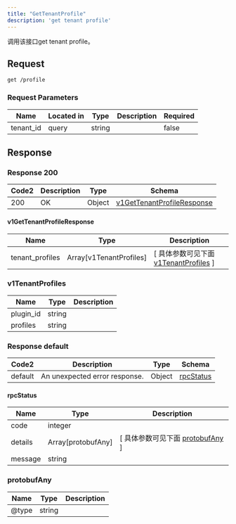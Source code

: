 ```yaml
---
title: "GetTenantProfile"
description: 'get tenant profile'
---
```

调用该接口get tenant profile。

## Request


```
get /profile
```

###  Request Parameters

| Name | Located in | Type | Description |  Required |
| ---- | ---------- | ----------- | ----------- |  ---- |
| tenant_id | query | string |  |  false |

## Response

### Response  200 
| Code2 | Description | Type | Schema |
| ---- | ----------- | ------ | ------ |
| 200 | OK | Object | [v1GetTenantProfileResponse](#v1GetTenantProfileResponse) |

#### v1GetTenantProfileResponse

| Name | Type | Description | 
| ---- | ---- | ----------- |         
| tenant_profiles | Array[v1TenantProfiles] |  [ 具体参数可见下面 [v1TenantProfiles](#v1TenantProfiles) ] |    

### v1TenantProfiles
| Name | Type | Description | 
| ---- | ---- | ----------- |     
| plugin_id | string |  |      
| profiles | string |  |   



### Response  default 
| Code2 | Description | Type | Schema |
| ---- | ----------- | ------ | ------ |
| default | An unexpected error response. | Object | [rpcStatus](#rpcStatus) |

#### rpcStatus

| Name | Type | Description | 
| ---- | ---- | ----------- |     
| code | integer |  |          
| details | Array[protobufAny] |  [ 具体参数可见下面 [protobufAny](#protobufAny) ] |       
| message | string |  |   

### protobufAny
| Name | Type | Description | 
| ---- | ---- | ----------- |     
| @type | string |  |   



